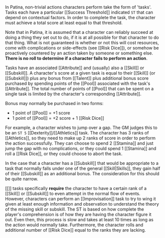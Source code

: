 In Patina, non-trivial actions characters perform take the form of 'tasks'. Tasks each have a particular [[Success Threshold]] indicated `ST` that can depend on contextual factors. In order to complete the task, the character must achieve a total score at least equal to that threshold.

Note that in Patina, it is assumed that a character can reliably succeed at doing a thing they set out to do, if it is at all possible for that character to do that thing. What is not guaranteed is whether or not this will cost resources, come with complications or side-effects (see [[Risk Dice]]), or somehow be proactively countered by an action taken by someone or something else. **There is no roll to determine if a character fails to perform an action**. 

Tasks have an associated [[Attribute]] and (usually) also a [[Skill]] or [[Subskill]]. A character's score at a given task is equal to their [[Skill]] (or [[Subskill]]) plus any bonus from [[Talent]] plus additional bonus score purchased by spending points of the [[Pool]] associated with the task's [[Attribute]]. The total number of points of [[Pool]] that can be spent on a single task is limited by the character's corresponding [[Attribute]].

Bonus may normally be purchased in two forms:
- 1 point of [[Pool]] = +1 score
- 1 point of [[Pool]] = +2 score + 1 [[Risk Dice]]

For example, a character wishes to jump over a gap. The GM judges this to be an `ST 5` [[Dexterity]]/[[Athletics]] task. The character has 3 ranks of [[Athletics]], so they need to make up 2 ranks of score in order to perform the action successfully. They can choose to spend 2 [[Stamina]] and just jump the gap with no complications, or they could spend 1 [[Stamina]] and roll a [[Risk Dice]], or they could choose to abort the task.

In the case that a character has a [[Subskill]] that would be appropriate to a task that normally falls under one of the general [[Skill|Skills]], they gain half of their [[Subskill]] as an additional bonus. The consideration for this should be quite narrow.

[[<Specialized>]] tasks specifically **require** the character to have a certain rank of a [[Skill]] or [[Subskill]] to even attempt in the normal flow of events. However, characters can perform an [[Improvisation]] task to try to wing it given at least enough information and observation to understand the theory of the missing skill or subskill. The ST is based on how complete the player's comprehension is of how they are having the character figure it out. Even then, this process is slow and  takes at least 10 times as long as the action would normally take. Furthermore, the character rolls and additional number of [[Risk Dice]] equal to the ranks they are lacking.
